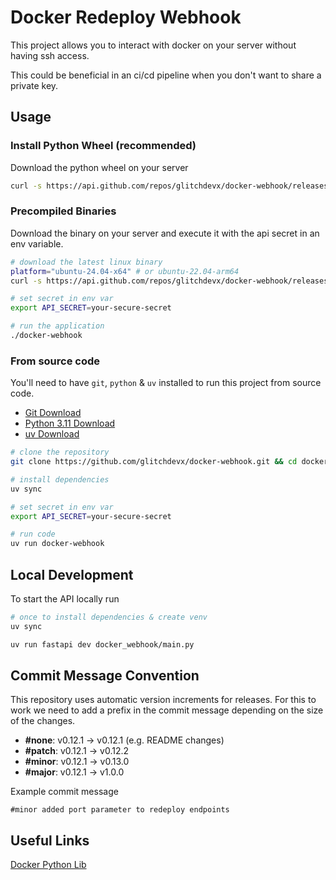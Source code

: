 # Docker Redeploy Webhook

This project allows you to interact with docker on your server without having ssh access.

This could be beneficial in an ci/cd pipeline when you don't want to share a private key.

## Usage

### Install Python Wheel (recommended)

Download the python wheel on your server 

```bash
curl -s https://api.github.com/repos/glitchdevx/docker-webhook/releases/latest | grep -w "browser_download_url" | grep -e ".whl" | sed -E 's/.*: "(.*)"/\1/' | xargs pip install
```

### Precompiled Binaries

Download the binary on your server and execute it with the api secret in an env variable.

```bash
# download the latest linux binary
platform="ubuntu-24.04-x64" # or ubuntu-22.04-arm64
curl -s https://api.github.com/repos/glitchdevx/docker-webhook/releases/latest | grep -w "browser_download_url" | grep -e "$platform" | sed -E 's/.*: "(.*)"/\1/' | xargs wget

# set secret in env var
export API_SECRET=your-secure-secret

# run the application
./docker-webhook
```

### From source code

You'll need to have `git`, `python` & `uv` installed to run this project from source code.

- [Git Download](https://git-scm.com/downloads)
- [Python 3.11 Download](https://www.python.org/downloads/)
- [uv Download](https://docs.astral.sh/uv/getting-started/installation/)


```bash
# clone the repository
git clone https://github.com/glitchdevx/docker-webhook.git && cd docker-webhook

# install dependencies
uv sync

# set secret in env var
export API_SECRET=your-secure-secret

# run code
uv run docker-webhook
```

## Local Development

To start the API locally run

```bash
# once to install dependencies & create venv
uv sync

uv run fastapi dev docker_webhook/main.py
```

## Commit Message Convention
This repository uses automatic version increments for releases. 
For this to work we need to add a prefix in the commit message depending on the size of the changes.

- **#none**: v0.12.1 -> v0.12.1 (e.g. README changes)
- **#patch**: v0.12.1 -> v0.12.2
- **#minor**: v0.12.1 -> v0.13.0
- **#major**: v0.12.1 -> v1.0.0

Example commit message
```
#minor added port parameter to redeploy endpoints
```


## Useful Links
[Docker Python Lib](https://docker-py.readthedocs.io/en/stable/)
